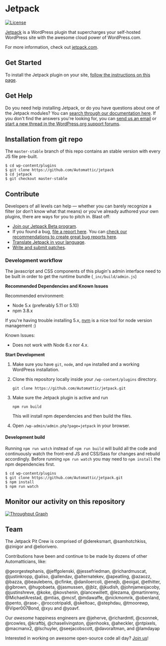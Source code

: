 # Jetpack

[![License](https://poser.pugx.org/automattic/jetpack/license.svg)](http://www.gnu.org/licenses/gpl-2.0.html)

[Jetpack](http://jetpack.com/) is a WordPress plugin that supercharges your self-hosted WordPress site with the awesome cloud power of WordPress.com.

For more information, check out [jetpack.com](http://jetpack.com/).

## Get Started

To install the Jetpack plugin on your site, [follow the instructions on this page](http://jetpack.com/install/).

## Get Help

Do you need help installing Jetpack, or do you have questions about one of the Jetpack modules? You can [search through our documentation here](http://jetpack.com/support/). If you don't find the answers you're looking for, you can [send us an email](http://jetpack.com/contact-support/) or [start a new thread in the WordPress.org support forums](https://wordpress.org/support/plugin/jetpack#postform).

## Installation from  git repo

The `master-stable` branch of this repo contains an stable version with every JS file pre-built.

```
$ cd wp-content/plugins
$ git clone https://github.com/Automattic/jetpack
$ cd jetpack
$ git checkout master-stable
```

## Contribute

Developers of all levels can help — whether you can barely recognize a filter (or don’t know what that means) or you’ve already authored your own plugins, there are ways for you to pitch in. Blast off:

- [Join our Jetpack Beta program](http://jetpack.com/beta/).
- If you found a bug, [file a report here](https://github.com/Automattic/jetpack/issues/new). You can [check our recommendations to create great bug reports here](http://jetpack.com/contribute/#bugs).
- [Translate Jetpack in your language](https://translate.wordpress.org/projects/wp-plugins/jetpack).
- [Write and submit patches](https://github.com/Automattic/jetpack/blob/master/.github/CONTRIBUTING.md#write-and-submit-a-patch).

### Development workflow

The javascript and CSS components of this plugin's admin interface need to be built in order to get the runtime bundle (`_inc/build/admin.js`)

**Recommended Dependencies and Known Issues**

Recommended environment:
- Node 5.x (preferably 5.11 or 5.10)
- npm 3.8.x

If you're having trouble installing 5.x, [nvm](https://www.npmjs.com/package/nvm) is a nice tool for node version management :)

Known Issues:
- Does not work with Node 6.x nor 4.x.

**Start Development**

1. Make sure you have `git`, `node`, and `npm` installed and a working WordPress installation.
2. Clone this repository locally inside your `/wp-content/plugins` directory.

	```
	git clone https://github.com/Automattic/jetpack.git
	```

3. Make sure the Jetpack plugin is active and run

	```
	npm run build
	```

	This will install npm dependencies and then build the files.

4. Open `/wp-admin/admin.php?page=jetpack` in your browser.

#### Development build

Running `npm run watch` instead of `npm run build` will build all the code and continuously watch the front-end JS and CSS/Sass for changes and rebuild accordingly. Before running `npm run watch` you may need to `npm install` the npm dependencies first.

```
$ cd wp-content/plugins
$ git clone https://github.com/Automattic/jetpack.git
$ npm install
$ npm run watch
```

## Monitor our activity on this repository

[![Throughput Graph](https://graphs.waffle.io/automattic/jetpack/throughput.svg)](https://waffle.io/automattic/jetpack/metrics)

## Team

The Jetpack Pit Crew is comprised of @dereksmart, @samhotchkiss, @zinigor and @eliorivero.

Contributions have been and continue to be made by dozens of other Automatticians, like:

@georgestephanis, @jeffgolenski, @jessefriedman, @richardmuscat, @justinkropp, @aliso, @allendav, @alternatekev, @apeatling, @azaozz, @bazza, @beaulebens, @cfinke, @daniloercoli, @enejb, @eoigal, @ethitter, @gibrown, @hugobaeta, @jasmussen, @jblz, @jkudish, @johnjamesjacoby, @justinshreve, @koke, @kovshenin, @lancewillett, @lezama, @martinremy, @MichaelArestad, @mtias, @mcsf, @mdawaffe, @nickmomrik, @obenland, @pento, @rase-, @roccotripaldi, @skeltoac, @stephdau, @tmoorewp, @Viper007Bond, @xyu and @yoavf.

Our _awesome_ happiness engineers are @jeherve, @richardmtl, @csonnek, @rcowles, @kraftbj, @chaselivingston, @jenhooks, @aheckler, @ntpixels, @macmanx2, @lschuyler, @seejacobscott, @davoraltman, and @lamdayap

Interested in working on awesome open-source code all day? [Join us](http://automattic.com/work-with-us/)!

